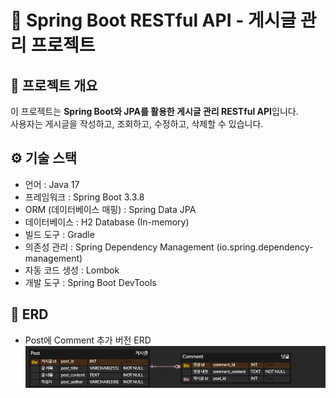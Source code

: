 # 📝 Spring Boot RESTful API - 게시글 관리 프로젝트

## 📌 프로젝트 개요

이 프로젝트는 **Spring Boot와 JPA를 활용한 게시글 관리 RESTful API**입니다.  
사용자는 게시글을 작성하고, 조회하고, 수정하고, 삭제할 수 있습니다.

## ⚙️ 기술 스택

- 언어 : Java 17
- 프레임워크 : Spring Boot 3.3.8
- ORM (데이터베이스 매핑) : Spring Data JPA
- 데이터베이스 : H2 Database (In-memory)
- 빌드 도구 : Gradle
- 의존성 관리 : Spring Dependency Management (io.spring.dependency-management)
- 자동 코드 생성 : Lombok
- 개발 도구 : Spring Boot DevTools

## 🔗 ERD

- Post에 Comment 추가 버전 ERD
  ![ERD 다이어그램](docs/erd.png)

